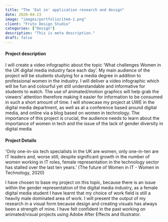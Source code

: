 ```yaml
---
title: "The 'Eat in' application research and design"
date: 2020-04-23
image: "images/portfolio/item-1.png"
client: "Fruto Design Studio"
categories: ["Design"]
description: "This is meta description."
draft: false
---
```


#### Project description

I will create a video infographic about the topic ‘What challenges Women in the
UK digital media industry face each day’. My main audience of the project will
be students studying for a media degree in addition to professional women in the
industry. I will deliver a video infographic which will be fun and colourful yet still
understandable and informative for students to watch. The use of
animated/motion graphics will help grab the viewers’ attention therefore making
it easier for information to be consumed in such a short amount of time. I will
showcase my project at UWE in the digital media department, as well as at a
conference based around digital media, and online via a blog based on women in
technology. The importance of this project is crucial, the audience needs to learn
about the importance of women in tech and the issue of the lack of gender
diversity in digital media


#### Project Details

'Only one-in-six tech specialists in the UK are women, only one-in-ten are IT leaders and,
worse still, despite significant growth in the number of women working in IT roles, female
representation in the technology sector has stalled over the last ten years.' (The future of
Women in IT - Women in Technology, 2020)

I have chosen to base my project on this topic, because there is an issue within the
gender representation of the digital media industry, as a female digital media
student I have learnt that my choice of work field is still a heavily male dominated
area of work. I will present the output of my research in a visual form because
design and creating visuals has always been a strength of mine. I have felt
confident in the past working on animated/visual projects using Adobe After
Effects and Illustrator. 
